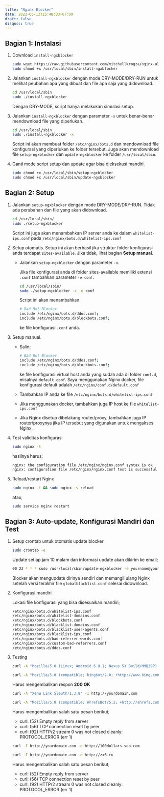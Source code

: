 ```yaml
---
title: "Nginx Blocker"
date: 2022-06-13T15:48:03+07:00
draft: false
disquss: true
---
```


## Bagian 1: Instalasi 

1. Download `install-ngxblocker`
    
    ```bash
    sudo wget https://raw.githubusercontent.com/mitchellkrogza/nginx-ultimate-bad-bot-blocker/master/install-ngxblocker -O /usr/local/sbin/install-ngxblocker
    sudo chmod +x /usr/local/sbin/install-ngxblocker
    ```

2. Jalankan `install-ngxblocker` dengan mode DRY-MODE/DRY-RUN untuk melihat peubahan apa yang dibuat dan file apa saja yang didownload.
    
    ```bash
    cd /usr/local/sbin
    sudo ./install-ngxblocker
    ```
   Dengan DRY-MODE, script hanya melakukan simulasi setup. 
    

3. Jalankan `install-ngxblocker` dengan parameter `-x` untuk benar-benar mendownload file yang diperlukan.
    
    ```bash
    cd /usr/local/sbin
    sudo ./install-ngxblocker -x
    ```

    Script ini akan membuat folder `/etc/nginx/bots.d` dan mendownload file konfigurasi yang diperlukan ke folder tersebut. Juga akan mendownload file `setup-ngxblocker` dan `update-ngxblocker` ke folder `/usr/local/sbin`.

4. Ganti mode script setup dan update agar bisa dieksekusi mandiri.
    
    ```bash
    sudo chmod +x /usr/local/sbin/setup-ngxblocker
    sudo chmod +x /usr/local/sbin/update-ngxblocker
    ```

## Bagian 2: Setup

1. Jalankan `setup-ngxblocker` dengan mode DRY-MODE/DRY-RUN. Tidak ada perubahan dan file yang akan didownload.
    
    ```bash
    cd /usr/local/sbin/
    sudo ./setup-ngxblocker
    ```
    
    Script ini juga akan menambahkan IP server anda ke dalam `whitelist-ips.conf` pada `/etc/nginx/bots.d/whitelist-ips.conf`
    

2. Setup otomatis. Setup ini akan berhasil jika struktur folder konfigurasi anda terdapat `sites-available`. Jika tidak, lihat bagian **Setup manual**.

   * Jalankan `setup-ngxblocker` dengan parameter `-x`.

      Jika file konfigurasi anda di folder sites-available memiliki extensi `.conf` tambahkan parameter `-e conf`.

       ```bash
       cd /usr/local/sbin/
       sudo ./setup-ngxblocker -x -e conf
       ```
        
       Script ini akan menambahkan
        
       ```bash
       # Bad Bot Blocker
       include /etc/nginx/bots.d/ddos.conf;
       include /etc/nginx/bots.d/blockbots.conf;
       ```
          
       ke file konfigurasi `.conf` anda.
        
    
3. Setup manual.
   * Salin;
        
      ```bash
      # Bad Bot Blocker
      include /etc/nginx/bots.d/ddos.conf;
      include /etc/nginx/bots.d/blockbots.conf;
      ```
        
      ke file konfigurasi virtual host anda yang sudah ada di folder `conf.d`, misalnya `default.conf`. Saya menggunakan Nginx docker, file konfigurasi default adalah `/etc/nginx/conf.d/default.conf`
        
   * Tambahkan IP anda ke file `/etc/nginx/bots.d/whitelist-ips.conf`
   * Jika menggunakan docker, tambahkan juga IP host ke file `whitelist-ips.conf`
   * Jika Nginx disetup dibelakang router/proxy, tambahkan juga IP router/proxynya jika IP tersebut yang digunakan untuk mengakses Nginx.

1. Test validitas konfigurasi
    
    ```bash
    sudo nginx -t
    ```
    
    hasilnya harus;
    
    ```bash
    nginx: the configuration file /etc/nginx/nginx.conf syntax is ok
    nginx: configuration file /etc/nginx/nginx.conf test is successful
    ```
    
2. Reload/restart Nginx
    
    ```bash
    sudo nginx -t && sudo nginx -s reload
    ```
    
    atau;
    
    ```bash
    sudo service nginx restart
    ```
    

## Bagian 3: Auto-update, Konfigurasi Mandiri dan Test

1. Setup crontab untuk otomatis update blocker
    
    ```bash
    sudo crontab -e
    ```
    
    Update setiap jam 10 malam dan informasi update akan dikirim ke email;
    
    ```bash
    00 22 * * * sudo /usr/local/sbin/update-ngxblocker -e yourname@youremail.com
    ```
    
    Blocker akan mengupdate dirinya sendiri dan memangil ulang Nginx setelah versi terakhir file `globalblacklist.conf` selesai didownload.
    
2. Konfigurasi mandiri
    
    Lokasi file konfigurasi yang bisa disesuaikan mandiri;
    
    ```bash
    /etc/nginx/bots.d/whitelist-ips.conf
    /etc/nginx/bots.d/whitelist-domains.conf
    /etc/nginx/bots.d/blockbots.conf
    /etc/nginx/bots.d/blacklist-domains.conf
    /etc/nginx/bots.d/blacklist-user-agents.conf
    /etc/nginx/bots.d/blacklist-ips.conf
    /etc/nginx/bots.d/bad-referrer-words.conf
    /etc/nginx/bots.d/custom-bad-referrers.conf
    /etc/nginx/bots.d/ddos.conf
    ```
    

1. Testing
    
    ```bash
    curl -A "Mozilla/5.0 (Linux; Android 6.0.1; Nexus 5X Build/MMB29P) AppleWebKit/537.36 (KHTML, like Gecko) Chrome/41.0.2272.96 Mobile Safari/537.36 (compatible; Googlebot/2.1; +http://www.google.com/bot.html)" -I http://yourdomain.com
    
    curl -A "Mozilla/5.0 (compatible; bingbot/2.0; +http://www.bing.com/bingbot.htm)" -I http://yourdomain.com
    ```
    
    Harus mengembalikan respon **200 OK**
    
    ```bash
    curl -A "Xenu Link Sleuth/1.3.8" -I http://yourdomain.com
    
    curl -A "Mozilla/5.0 (compatible; AhrefsBot/5.2; +http://ahrefs.com/robot/)" -I http://yourdomain.com
    ```
    
    Harus mengembalikan salah satu pesan berikut;
    
    - curl: (52) Empty reply from server
    - curl: (56) TCP connection reset by peer
    - curl: (92) HTTP/2 stream 0 was not closed cleanly: PROTOCOL_ERROR (err 1)
    
    ```bash
    curl -I http://yourdomain.com -e http://100dollars-seo.com
    
    curl -I http://yourdomain.com -e http://zx6.ru
    ```
    
    Harus mengembalikan salah satu pesan berikut;
    
    - curl: (52) Empty reply from server
    - curl: (56) TCP connection reset by peer
    - curl: (92) HTTP/2 stream 0 was not closed cleanly: PROTOCOL_ERROR (err 1)
